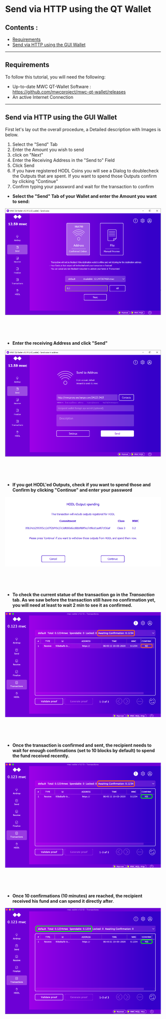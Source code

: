 # Send via HTTP using the QT Wallet

## Contents : 
  * [Requirements](#requirements)
  * [Send via HTTP using the GUI Wallet](#Send-via-HTTP-using-the-GUI-Wallet)
  
------
  
## Requirements
To follow this tutorial, you will need the following:

- Up-to-date MWC QT-Wallet Software : https://github.com/mwcproject/mwc-qt-wallet/releases
- An active Internet Connection

------

## Send via HTTP using the GUI Wallet

 
 First let's lay out the overall procedure, a Detailed description with Images is below.
 
 1) Select the "Send" Tab
 2) Enter the Amount you wish to send
 3) click on "Next"
 4) Enter the Receiving Address in the "Send to" Field
 5) Click Send  
 6) If you have registered HODL Coins you will see a Dialog to doublecheck the Outputs that are spent.
 If you want to spend those Outputs confirm by clicking "Continue"
 7) Confirm typing your password and wait for the transaction to confirm
 
 
  - **Select the "Send" Tab of your Wallet and enter the Amount you want to send:**
  
  ![selectsend](/static/img/selectsend.png "Select Send")  
  
  <br />
  <br /> 
  <br /> 
  
  - **Enter the receiving Address and click "Send"**
  
   ![sendtransaction](/static/img/sendtransaction.png "sendtransaction")  
   
   <br />
   <br /> 
   <br /> 
   
  - **If you got HODL'ed Outputs, check if you want to spend those and Confirm by clicking "Continue" and enter your password**
  
   ![hodldialog](/static/img/hodldialog.png "HODL Dialog")  
  
  <br />
  <br /> 
  <br /> 
  

- **To check the current statue of the transaction go in the _Transaction_ tab. As we saw before the transaction still have no confirmation yet, you will need at least to wait 2 min to see it as confirmed.**

![unconfirmed](/static/img/gui10.png "Unconfirmed")

  <br />
  <br /> 
  <br />


- **Once the transaction is confirmed and sent, the recipient needs to wait for enough confirmations (set to 10 blocks by default) to spend the fund received recently.**   

![confirmed](/static/img/gui11.png "awaiting confirmations")

  <br />
  <br /> 
  <br />


- **Once 10 confirmations (10 minutes) are reached, the recipient received his fund and can spend it directly after**.   

![+10confirmation](/static/img/gui12.png "+10 confirmations")



